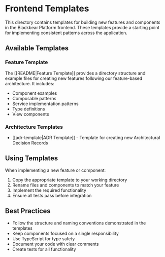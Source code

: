 # Frontend Templates

This directory contains templates for building new features and components in the Blackbear Platform frontend. These templates provide a starting point for implementing consistent patterns across the application.

## Available Templates

### Feature Template

The [[README|Feature Template]] provides a directory structure and example files for creating new features following our feature-based architecture. It includes:

- Component examples
- Composable patterns
- Service implementation patterns
- Type definitions
- View components

### Architecture Templates

- [[adr-template|ADR Template]] - Template for creating new Architectural Decision Records

## Using Templates

When implementing a new feature or component:

1. Copy the appropriate template to your working directory
2. Rename files and components to match your feature
3. Implement the required functionality
4. Ensure all tests pass before integration

## Best Practices

- Follow the structure and naming conventions demonstrated in the templates
- Keep components focused on a single responsibility
- Use TypeScript for type safety
- Document your code with clear comments
- Create tests for all functionality 